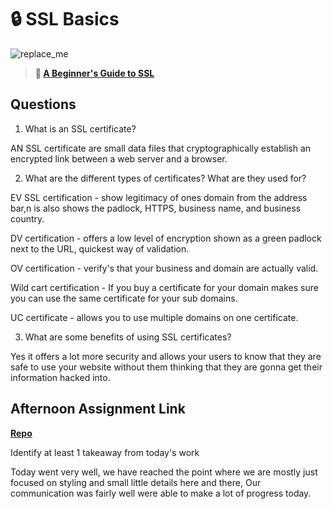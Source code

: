 # 🔒 SSL Basics

![replace_me](https://codeworks.blob.core.windows.net/public/assets/img/illustrations/placeholder.svg)

> **📖 [A Beginner's Guide to SSL](https://codeworksacademy.com/fs-student-guide/resources/wk8-9/07-SSL)**

## Questions

1. What is an SSL certificate?

AN SSL certificate are small data files that cryptographically establish an encrypted link between a web server and a browser. 

2. What are the different types of certificates? What are they used for?

EV SSL certification - show legitimacy of ones domain from the address bar,n is also shows the padlock, HTTPS, business name, and business country.

DV certification - offers a low level of encryption shown as a green padlock next to the URL, quickest way of validation.

OV certification -  verify's that your business and domain are actually valid. 

Wild cart certification - If you buy a certificate for your domain makes sure you can use the same certificate for your sub domains. 

UC certificate - allows you to use multiple domains on one certificate.

3. What are some benefits of using SSL certificates?

Yes it offers a lot more security and allows your users to know that they are safe to use your website without them thinking that they are gonna get their information hacked into. 







## Afternoon Assignment Link

**[Repo](https://github.com/DiegoDomingu3z/<ASSIGNMENT_REPO>)**

Identify at least 1 takeaway from today's work

Today went very well, we have reached the point where we are mostly just focused on styling and small little details here and there, Our communication was fairly well were able to make a lot of progress today. 
